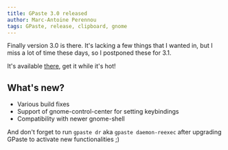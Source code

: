 ```yaml
---
title: GPaste 3.0 released
author: Marc-Antoine Perennou
tags: GPaste, release, clipboard, gnome
---
```


Finally version 3.0 is there. It's lacking a few things that I wanted in, but I miss a lot of time these days, so I
postponed these for 3.1.

It's available [there](http://www.imagination-land.org/files/gpaste/gpaste-3.0.tar.xz), get it while it's hot!

## What's new?

- Various build fixes
- Support of gnome-control-center for setting keybindings
- Compatibility with newer gnome-shell

And don't forget to run `gpaste dr` aka `gpaste daemon-reexec` after upgrading GPaste to activate new functionalities ;)

